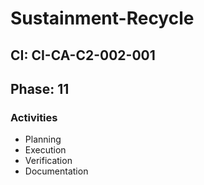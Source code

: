 # Sustainment-Recycle

## CI: CI-CA-C2-002-001
## Phase: 11

### Activities
- Planning
- Execution
- Verification
- Documentation

